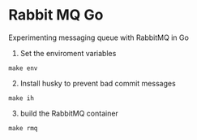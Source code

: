 # Rabbit MQ Go

Experimenting messaging queue with RabbitMQ in Go

1. Set the enviroment variables
```shell
make env
```

2. Install husky to prevent bad commit messages
```shell
make ih
```

3. build the RabbitMQ container
```shell
make rmq
```